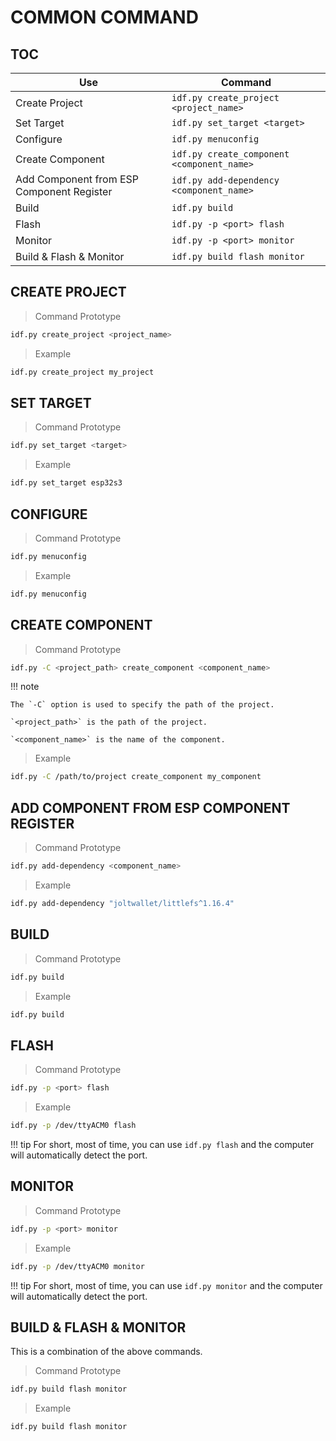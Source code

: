 # COMMON COMMAND

## TOC

| Use | Command |
| --- | --- |
| Create Project | `idf.py create_project <project_name>` |
| Set Target | `idf.py set_target <target>` |
| Configure | `idf.py menuconfig` |
| Create Component | `idf.py create_component <component_name>` |
| Add Component from ESP Component Register | `idf.py add-dependency <component_name>` |
| Build | `idf.py build` |
| Flash | `idf.py -p <port> flash` |
| Monitor | `idf.py -p <port> monitor` |
| Build & Flash & Monitor | `idf.py build flash monitor` |

## CREATE PROJECT

> Command Prototype

```bash
idf.py create_project <project_name>
```

> Example

```bash
idf.py create_project my_project
```

## SET TARGET

> Command Prototype

```bash
idf.py set_target <target>
```

> Example

```bash
idf.py set_target esp32s3
```

## CONFIGURE

> Command Prototype

```bash
idf.py menuconfig
```

> Example

```bash
idf.py menuconfig
```

## CREATE COMPONENT

> Command Prototype

```bash
idf.py -C <project_path> create_component <component_name>
```

!!! note

    The `-C` option is used to specify the path of the project.

    `<project_path>` is the path of the project.
    
    `<component_name>` is the name of the component.

> Example

```bash
idf.py -C /path/to/project create_component my_component
```

## ADD COMPONENT FROM ESP COMPONENT REGISTER

> Command Prototype

```bash
idf.py add-dependency <component_name>
```

> Example

```bash
idf.py add-dependency "joltwallet/littlefs^1.16.4"
```

## BUILD

> Command Prototype

```bash
idf.py build
```

> Example

```bash
idf.py build
```

## FLASH

> Command Prototype

```bash
idf.py -p <port> flash
```

> Example

```bash
idf.py -p /dev/ttyACM0 flash
```

!!! tip
    For short, most of time, you can use `idf.py flash` and the computer will automatically detect the port.

## MONITOR

> Command Prototype

```bash
idf.py -p <port> monitor
```

> Example

```bash
idf.py -p /dev/ttyACM0 monitor
```

!!! tip
    For short, most of time, you can use `idf.py monitor` and the computer will automatically detect the port.

## BUILD & FLASH & MONITOR

This is a combination of the above commands.

> Command Prototype

```bash
idf.py build flash monitor
```

> Example

```bash
idf.py build flash monitor
```